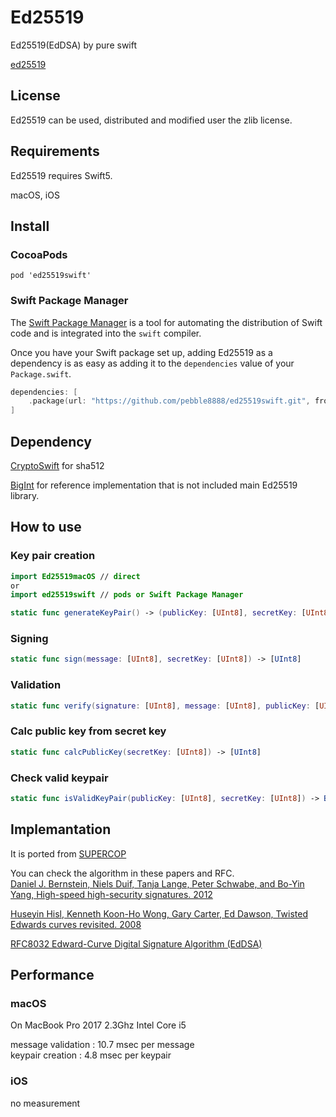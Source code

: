 # Ed25519
Ed25519(EdDSA) by pure swift

[ed25519](https://ed25519.cr.yp.to)

## License
Ed25519 can be used, distributed and modified user the zlib license.

## Requirements
Ed25519 requires Swift5.

macOS, iOS

## Install

### CocoaPods

```
pod 'ed25519swift'
```

### Swift Package Manager

The [Swift Package Manager](https://swift.org/package-manager/) is a tool for automating the distribution of Swift code and is integrated into the `swift` compiler.

Once you have your Swift package set up, adding Ed25519 as a dependency is as easy as adding it to the `dependencies` value of your `Package.swift`.

```swift
dependencies: [
    .package(url: "https://github.com/pebble8888/ed25519swift.git", from: "1.2.1")
]
```

## Dependency

[CryptoSwift](https://github.com/krzyzanowskim/CryptoSwift) for sha512

[BigInt](https://github.com/attaswift/BigInt) for reference implementation that is not included main Ed25519 library.

## How to use

### Key pair creation

``` swift
import Ed25519macOS // direct
or
import ed25519swift // pods or Swift Package Manager

static func generateKeyPair() -> (publicKey: [UInt8], secretKey: [UInt8])
```

### Signing 
``` swift
static func sign(message: [UInt8], secretKey: [UInt8]) -> [UInt8]
```

### Validation
``` swift
static func verify(signature: [UInt8], message: [UInt8], publicKey: [UInt8]) -> Bool
```

### Calc public key from secret key
``` swift
static func calcPublicKey(secretKey: [UInt8]) -> [UInt8]
```

### Check valid keypair
``` swift
static func isValidKeyPair(publicKey: [UInt8], secretKey: [UInt8]) -> Bool
```

## Implemantation

It is ported from [SUPERCOP](https://bench.cr.yp.to/supercop.html)  
  
You can check the algorithm in these papers and RFC.  
[Daniel J. Bernstein, Niels Duif, Tanja Lange, Peter Schwabe, and Bo-Yin Yang, High-speed high-security signatures. 2012](https://ed25519.cr.yp.to/ed25519-20110926.pdf)  

[Huseyin Hisl, Kenneth Koon-Ho Wong, Gary Carter, Ed Dawson, Twisted Edwards curves revisited. 2008](http://eprint.iacr.org/2008/522)  

[RFC8032 Edward-Curve Digital Signature Algorithm (EdDSA)](https://tools.ietf.org/html/rfc8032)  

## Performance

### macOS  
  
  On MacBook Pro 2017 2.3Ghz Intel Core i5  
    
  message validation : 10.7 msec per message  
  keypair creation : 4.8 msec per keypair 
  
### iOS
  no measurement

